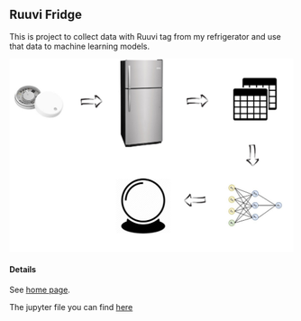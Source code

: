 ## Ruuvi Fridge

This is project to collect data with Ruuvi tag from my refrigerator and use that data to machine learning models.

![alt text](https://github.com/kilkki/ruuvi-fridge/blob/master/images/idea.jpg "Ruuvi")


#### Details

See [home page](https://kilkki.github.io/ruuvi-fridge/).

The jupyter file you can find [here](https://github.com/kilkki/ruuvi-fridge/blob/master/Ruuvi%20predict.ipynb)

